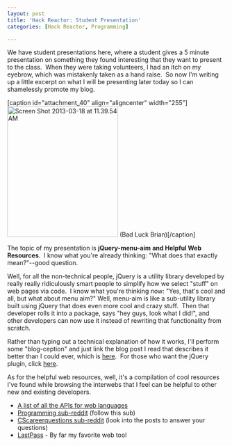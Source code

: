 ```yaml
---
layout: post
title: 'Hack Reactor: Student Presentation'
categories: [Hack Reactor, Programming]

---
```


We have student presentations here, where a student gives a 5 minute presentation on something they found interesting that they want to present to the class.  When they were taking volunteers, I had an itch on my eyebrow, which was mistakenly taken as a hand raise.  So now I'm writing up a little excerpt on what I will be presenting later today so I can shamelessly promote my blog.

[caption id="attachment_40" align="aligncenter" width="255"]<a href="http://thelonelyworkfromhomer.files.wordpress.com/2013/03/screen-shot-2013-03-18-at-11-39-54-am.png"><img class=" wp-image-40 " alt="Screen Shot 2013-03-18 at 11.39.54 AM" src="http://thelonelyworkfromhomer.files.wordpress.com/2013/03/screen-shot-2013-03-18-at-11-39-54-am.png?w=255" width="255" height="300" /></a> (Bad Luck Brian)[/caption]

The topic of my presentation is <strong>jQuery-menu-aim</strong> <strong>and Helpful Web Resources</strong>.  I know what you're already thinking: "What does that exactly mean?"--good question.

Well, for all the non-technical people, jQuery is a utility library developed by really really ridiculously smart people to simplify how we select "stuff" on web pages via code.  I know what you're thinking now: "Yes, that's cool and all, but what about menu aim?" Well, menu-aim is like a sub-utility library built using jQuery that does even more cool and crazy stuff.  Then that developer rolls it into a package, says "hey guys, look what I did!", and other developers can now use it instead of rewriting that functionality from scratch.
<p style="text-align:left;">Rather than typing out a technical explanation of how it works, I'll perform some "blog-ception" and just link the blog post I read that describes it better than I could ever, which is <a href="http://bjk5.com/post/44698559168/breaking-down-amazons-mega-dropdown" target="_blank">here</a>.  For those who want the jQuery plugin, click <a href="https://github.com/kamens/jQuery-menu-aim" target="_blank">here</a>.</p>
As for the helpful web resources, well, it's a compilation of cool resources I've found while browsing the interwebs that I feel can be helpful to other new and existing developers.
<ul>
	<li><a href="http://overapi.com/" target="_blank">A list of all the APIs for web languages</a></li>
	<li><a href="http://www.reddit.com/r/programming/" target="_blank">Programming sub-reddit</a> (follow this sub)</li>
	<li><a href="http://www.reddit.com/r/cscareerquestions/" target="_blank">CScareerquestions sub-reddit</a> (look into the posts to answer your questions)</li>
	<li><a href="http://lastpass.com" target="_blank">LastPass</a> - By far my favorite web tool</li>
</ul>
&nbsp;
